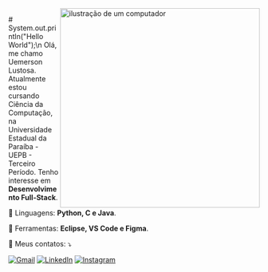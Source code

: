 <img src="https://raw.githubusercontent.com/MicaelliMedeiros/micaellimedeiros/master/image/computer-illustration.png" alt="ilustração de um computador" min-width="400px" max-width="400px" width="400px" align="right">

<p align="left"> 
 #  System.out.println("Hello World");\n
  Olá, me chamo Uemerson Lustosa.
  Atualmente estou cursando Ciência da Computação, na Universidade Estadual da Paraíba - UEPB - Terceiro Período.
  Tenho interesse em <strong>Desenvolvimento Full-Stack</strong>.<br>
</p>

<p align="left">
  🦄 Linguagens: <strong>Python, C e Java</strong>.<br>
</p>

<p align="left">
  💼 Ferramentas: <strong>Eclipse, VS Code e Figma</strong>.<br>
</p>

<p align="left">
  💌 Meus contatos: ⤵️
</p>

<p align="left">
  <a href="#" title="Gmail">
  <img src="https://img.shields.io/badge/-Gmail-FF0000?style=flat-square&labelColor=FF0000&logo=gmail&logoColor=white&link=uemerson.luustosa@gmail.com" alt="Gmail"/></a>
  <a href="#" title="LinkedIn">
  <img src="https://img.shields.io/badge/-Linkedin-0e76a8?style=flat-square&logo=Linkedin&logoColor=white&link=https://www.linkedin.com/in/uemerson-lustosa" alt="LinkedIn"/></a>
  <a href="#" title="Instagram">
  <img src="https://img.shields.io/badge/-Instagram-DF0174?style=flat-square&labelColor=DF0174&logo=instagram&logoColor=white&link=https://instagram.com/@lustosauz" alt="Instagram"/></a>
</p>

